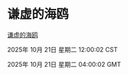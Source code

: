 # 谦虚的海鸥
[谦虚的海鸥](http://59.174.9.160:56308/qxdho/course/base/hotlink/index.php)

2025年 10月 21日 星期二 12:00:02 CST

2025年 10月 21日 星期二 04:00:02 GMT
